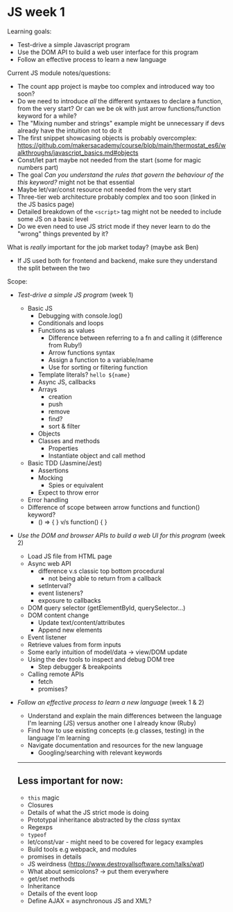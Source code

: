 # JS week 1

Learning goals:
* Test-drive a simple Javascript program
* Use the DOM API to build a web user interface for this program
* Follow an effective process to learn a new language

Current JS module notes/questions:
 - The count app project is maybe too complex and introduced way too soon?
 - Do we need to introduce *all* the different syntaxes to declare a function, from the very start? Or can we be ok with just arrow functions/function keyword for a while?
 - The "Mixing number and strings" example might be unnecessary if devs already have the intuition not to do it
 - The first snippet showcasing objects is probably overcomplex: https://github.com/makersacademy/course/blob/main/thermostat_es6/walkthroughs/javascript_basics.md#objects
 - Const/let part maybe not needed from the start (some for magic numbers part)
 - The goal *Can you understand the rules that govern the behaviour of the this keyword?* might not be that essential
 - Maybe let/var/const resource not needed from the very start
 - Three-tier web architecture probably complex and too soon (linked in the JS basics page)
 - Detailed breakdown of the `<script>` tag might not be needed to include some JS on a basic level
 - Do we even need to use JS strict mode if they never learn to do the "wrong" things prevented by it?
 
What is *really* important for the job market today? (maybe ask Ben)

- If JS used both for frontend and backend, make sure they understand the split between the two

Scope:
 * *Test-drive a simple JS program* (week 1)
    * Basic JS
      * Debugging with console.log()
      * Conditionals and loops
      * Functions as values
        * Difference between referring to a fn and calling it (difference from Ruby!)
        * Arrow functions syntax
        * Assign a function to a variable/name
        * Use for sorting or filtering function
      * Template literals?  `hello ${name}`
      * Async JS, callbacks
      * Arrays
        * creation
        * push
        * remove
        * find?
        * sort & filter
      * Objects
      * Classes and methods
        * Properties
        * Instantiate object and call method
    * Basic TDD (Jasmine/Jest)
      * Assertions
      * Mocking
        * Spies or equivalent
      * Expect to throw error
    * Error handling
    * Difference of scope between arrow functions and function() keyword?
      * () => { }   v/s   function() { }
    
 * *Use the DOM and browser APIs to build a web UI for this program* (week 2)
    * Load JS file from HTML page
    * Async web API
      * difference v.s classic top bottom procedural
        * not being able to return from a callback
      * setInterval? 
      * event listeners?
      * exposure to callbacks
    * DOM query selector (getElementById, querySelector...)
    * DOM content change
      * Update text/content/attributes
      * Append new elements
    * Event listener
    * Retrieve values from form inputs
    * Some early intuition of model/data -> view/DOM update
    * Using the dev tools to inspect and debug DOM tree
      * Step debugger & breakpoints
    * Calling remote APIs
      * fetch
      * promises? 

 * *Follow an effective process to learn a new language* (week 1 & 2)
    * Understand and explain the main differences between the language I'm learning (JS) versus another one I already know (Ruby)
    * Find how to use existing concepts (e.g classes, testing) in the language I'm learning
    * Navigate documentation and resources for the new language
      * Googling/searching with relevant keywords

    ---

    Less important for now:
    ---
    * `this` magic
    * Closures
    * Details of what the JS strict mode is doing 
    * Prototypal inheritance abstracted by the *class* syntax
    * Regexps
    * `typeof`
    * let/const/var - might need to be covered for legacy examples
    * Build tools e.g webpack, and modules
    * promises in details
    * JS weirdness (https://www.destroyallsoftware.com/talks/wat)
    * What about semicolons? -> put them everywhere
    * get/set methods
    * Inheritance
    * Details of the event loop
    * Define AJAX = asynchronous JS and XML?
